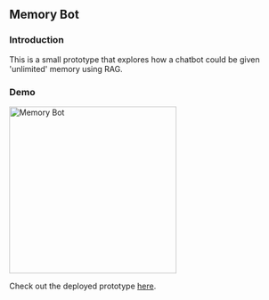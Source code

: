## Memory Bot

### Introduction

This is a small prototype that explores how a chatbot could be given 'unlimited' memory using RAG.

### Demo

<img src="https://github.com/bwhiting2356/memory-bot/assets/16016903/028e01c7-fcab-4cf3-aa26-efff5e05d865" alt="Memory Bot" width="300"/>

Check out the deployed prototype [here](https://memory-bot-five.vercel.app/).
